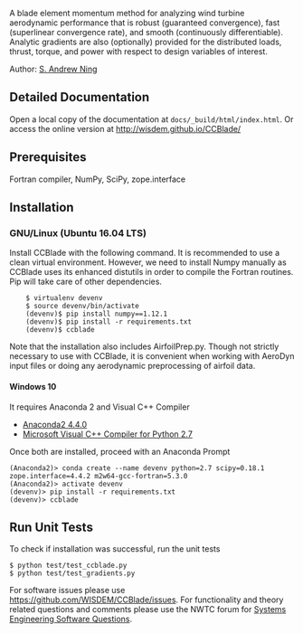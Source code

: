 A blade element momentum method for analyzing wind turbine aerodynamic performance that is robust (guaranteed convergence), fast (superlinear convergence rate), and smooth (continuously differentiable).  Analytic gradients are also (optionally) provided for the distributed loads, thrust, torque, and power with respect to design variables of interest.

Author: [S. Andrew Ning](mailto:andrew.ning@nrel.gov)

## Detailed Documentation

Open a local copy of the documentation at `docs/_build/html/index.html`.  Or access the online version at <http://wisdem.github.io/CCBlade/>

## Prerequisites

Fortran compiler, NumPy, SciPy, zope.interface

## Installation

### GNU/Linux (Ubuntu 16.04 LTS)
Install CCBlade with the following command. It is recommended to use a clean virtual environment. However, we need to install Numpy manually as CCBlade uses its enhanced distutils in order to compile the Fortran routines. Pip will take care of other dependencies.
```
    $ virtualenv devenv
    $ source devenv/bin/activate
    (devenv)$ pip install numpy==1.12.1
    (devenv)$ pip install -r requirements.txt
    (devenv)$ ccblade
```
Note that the installation also includes AirfoilPrep.py.  Though not strictly necessary to use with CCBlade, it is convenient when working with AeroDyn input files or doing any aerodynamic preprocessing of airfoil data.

#### Windows 10
It requires Anaconda 2 and Visual C++ Compiler
- [Anaconda2 4.4.0](https://repo.continuum.io/archive/Anaconda2-4.4.0-Windows-x86_64.exe)
- [Microsoft Visual C++ Compiler for Python 2.7](http://aka.ms/vcpython27)

Once both are installed, proceed with an Anaconda Prompt
```prompt
(Anaconda2)> conda create --name devenv python=2.7 scipy=0.18.1 zope.interface=4.4.2 m2w64-gcc-fortran=5.3.0
(Anaconda2)> activate devenv
(devenv)> pip install -r requirements.txt
(devenv)> ccblade
```

## Run Unit Tests

To check if installation was successful, run the unit tests

    $ python test/test_ccblade.py
    $ python test/test_gradients.py

For software issues please use <https://github.com/WISDEM/CCBlade/issues>.  For functionality and theory related questions and comments please use the NWTC forum for [Systems Engineering Software Questions](https://wind.nrel.gov/forum/wind/viewtopic.php?f=34&t=1002).

